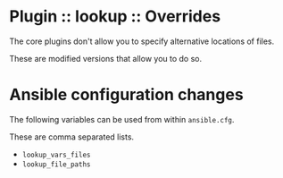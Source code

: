 # Plugin :: lookup :: Overrides

The core plugins don't allow you to specify alternative locations of files.

These are modified versions that allow you to do so.

# Ansible configuration changes

The following variables can be used from within `ansible.cfg`.

These are comma separated lists.

- `lookup_vars_files`
- `lookup_file_paths` 
